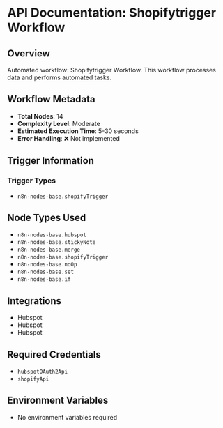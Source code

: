 # API Documentation: Shopifytrigger Workflow

## Overview
Automated workflow: Shopifytrigger Workflow. This workflow processes data and performs automated tasks.

## Workflow Metadata
- **Total Nodes**: 14
- **Complexity Level**: Moderate
- **Estimated Execution Time**: 5-30 seconds
- **Error Handling**: ❌ Not implemented

## Trigger Information
### Trigger Types
- `n8n-nodes-base.shopifyTrigger`

## Node Types Used
- `n8n-nodes-base.hubspot`
- `n8n-nodes-base.stickyNote`
- `n8n-nodes-base.merge`
- `n8n-nodes-base.shopifyTrigger`
- `n8n-nodes-base.noOp`
- `n8n-nodes-base.set`
- `n8n-nodes-base.if`

## Integrations
- Hubspot
- Hubspot
- Hubspot

## Required Credentials
- `hubspotOAuth2Api`
- `shopifyApi`

## Environment Variables
- No environment variables required
